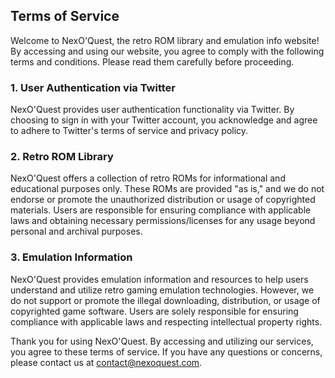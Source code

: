 ## Terms of Service

Welcome to NexO'Quest, the retro ROM library and emulation info website! By accessing and using our website, you agree to comply with the following terms and conditions. Please read them carefully before proceeding.

### 1. User Authentication via Twitter

NexO'Quest provides user authentication functionality via Twitter. By choosing to sign in with your Twitter account, you acknowledge and agree to adhere to Twitter's terms of service and privacy policy.

### 2. Retro ROM Library

NexO'Quest offers a collection of retro ROMs for informational and educational purposes only. These ROMs are provided "as is," and we do not endorse or promote the unauthorized distribution or usage of copyrighted materials. Users are responsible for ensuring compliance with applicable laws and obtaining necessary permissions/licenses for any usage beyond personal and archival purposes.

### 3. Emulation Information

NexO'Quest provides emulation information and resources to help users understand and utilize retro gaming emulation technologies. However, we do not support or promote the illegal downloading, distribution, or usage of copyrighted game software. Users are solely responsible for ensuring compliance with applicable laws and respecting intellectual property rights.

Thank you for using NexO'Quest. By accessing and utilizing our services, you agree to these terms of service. If you have any questions or concerns, please contact us at [contact@nexoquest.com](mailto:contact@nexoquest.com).

